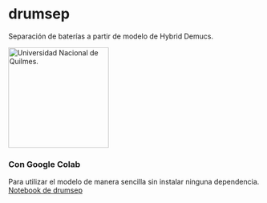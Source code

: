 # drumsep
Separación de baterías a partir de modelo de Hybrid Demucs. <br />

<p align="left">
<img src="http://www.unq.edu.ar/images/logo_unqui.png" alt="Universidad Nacional de Quilmes."
width="200px"></p>

### Con Google Colab
Para utilizar el modelo de manera sencilla sin instalar ninguna dependencia. <br />
[Notebook de drumsep](https://colab.research.google.com/drive/14uxUczAYP9EUZLZmA_uWv5I_mDU7iqJS?usp=sharing)
